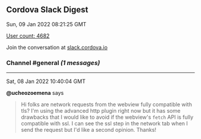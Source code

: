 ## Cordova Slack Digest
Sun, 09 Jan 2022 08:21:25 GMT

[User count: 4682](https://cordova.slack.com/)


Join the conversation at [slack.cordova.io](http://slack.cordova.io/)

### __Channel #general__ _(1 messages)_
---

Sat, 08 Jan 2022 10:40:04 GMT

__@ucheozoemena__ says 
> Hi folks are network requests from the webview fully compatible with tls? I'm using the advanced http plugin right now but it has some drawbacks that I would like to avoid if the webview's `fetch` API is fully compatible with ssl. I can see the ssl step in the network tab when I send the request but I'd like a second opinion. Thanks!
> 
